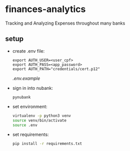 # finances-analytics
Tracking and Analyzing Expenses throughout many banks

## setup

- create .env file:
    ```
    export AUTH_USER=<user_cpf>
    export AUTH_PASS=<app_password>
    export AUTH_PATH="credentials/cert.p12"
    ```
    *.env.example*

- sign in into nubank:
    ```
    pynubank
    ```

- set environment:
    ```bash
    virtualenv -p python3 venv
    source venv/bin/activate
    source .env
    ```

- set requirements:
    ```bash
    pip install -r requirements.txt
    ```

